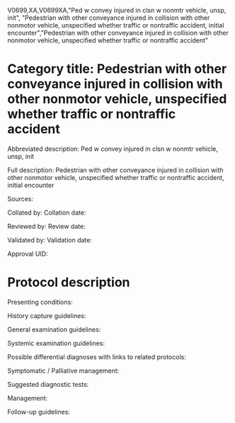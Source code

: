 V0699,XA,V0699XA,"Ped w convey injured in clsn w nonmtr vehicle, unsp, init", "Pedestrian with other conveyance injured in collision with other nonmotor vehicle, unspecified whether traffic or nontraffic accident, initial encounter","Pedestrian with other conveyance injured in collision with other nonmotor vehicle, unspecified whether traffic or nontraffic accident"
# Category title: Pedestrian with other conveyance injured in collision with other nonmotor vehicle, unspecified whether traffic or nontraffic accident

Abbreviated description: Ped w convey injured in clsn w nonmtr vehicle, unsp, init

Full description: Pedestrian with other conveyance injured in collision with other nonmotor vehicle, unspecified whether traffic or nontraffic accident, initial encounter

Sources:

Collated by:
Collation date:

Reviewed by:
Review date:

Validated by:
Validation date:

Approval UID:

# Protocol description

Presenting conditions:

History capture guidelines:

General examination guidelines:

Systemic examination guidelines:

Possible differential diagnoses with links to related protocols:

Symptomatic / Palliative management:

Suggested diagnostic tests:

Management:

Follow-up guidelines:
